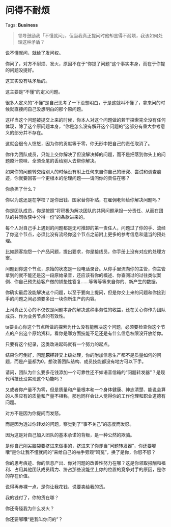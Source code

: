 # 问得不耐烦

Tags: **Business**

> 领导鼓励我「不懂就问」，但当我真正提问时他却显得不耐烦，我该如何处理这种矛盾？



说不懂就问，就给了发问权。

你问了，对方不耐烦、发火，原因不在于“你提了问题”这个事实本身，而在于你提的问题没提好。

这其实没有啥矛盾的。

这主要是“不懂”的定义问题。

很多人定义的“不懂”是自己思考了一下没想明白，于是这就叫不懂了，拿来问的时候就直接问自己没想明白的那个原问题。

这样当这个问题被提交上来的时候，你本人对这个问题做的若干探索完全没有任何体现，除了这个原问题本身，“你是怎么没有解开这个问题的”这部分有重大参考意义的部分并不存在。

这就会很令人愤怒，因为你的贡献等于零，你无形中把自己的责任取消了。

你作为团队成员，只能上交你解决了但没解决掉的问题，而不是把落到你头上的问题原汁原味、全须全尾的丢给别人去帮你解决。

如果你的问题转交给别人的时候没有附上任何来自你自己的研究、尝试和调查痕迹，你就要回答一个更根本的伦理问题——请问你的责任在哪？

你承担了什么？

你以为这还是在学校？是你出钱、国家替你补贴，在雇佣老师给你解决问题吗？

你是团队成员，你是按照“将积极为解决团队的共同问题承担一分责任、从而在团队的共同收获中分得一份”的条款进来的。

每个人对自己手上遇到的问题都是无可推卸的第一责任人，问题过了你的手、流经了你这个节点，必须比没有流经你这个节点之前附上更多的参考信息和适当的预处理。

比如顾客抱怨一个产品问题，提出要求，你是接线员，你手册上没有对应的处理方案。

问题到你这个节点，原始的状态是一段电话录音。从你手里流向你的主管，你主管拿到的就不能还是这一段原始录音，还应该有你的概述、你查阅过的过往类似案例、你自己预先给客户做的铺垫性答复……等等等等来自你的、新产生的数据。

你确实最后没能解决这个问题，以至于要向上提问，但是你交上来的问题和你接到手的问题之间必须要多出一块你所生产的内容。

上司真正关心的不仅仅是问题本身的解决这种事务性的收益，还在关心你作为团队成员、作为业务节点的有效性。

ta要关心你这个节点所做的探索为什么没有能解决这个问题，必须要检查你这个节点的产出这个原始资料。看你是哪方面技能不足还是有什么信息权限没开放给你。

只要有这个纪录，这类改进起码就有一个努力的起点。

结果你可倒好，问题**原样**转交上级处理，你的附加信息生产都不是质量如何的问题，而是产量都为0。想改善团队结构、成员技能都没有地方可以下手。

请问，团队为什么要多花钱添加一个可靠性还不如语音信箱的“问题转发器”？是现代科技还没实现这个功能吗？

又或者你产量不为零，但是质量和产量根本和一个身体健康、神志清楚、能说会算的人类应有的质量和产量不相称，那也同样会让人觉得你的工作伦理和职业道德有问题。

对方不是因为你提问而发怒。

而是因为透过你转发的问题，察觉到了“事不关己”的态度而发怒。

因为这是对自己加入团队的基本承诺的背叛，是一种公然的欺骗。

是你自己削尖脑袋要挤进来做事的，挤进来了你却当“问题转发器”，你还要嘟囔“是你让我不懂就问的”来给自己的袖手旁观“鸣冤”，换了是你，你怒不怒？

你的思考痕迹、你的信息产出、你对问题的改善性努力在哪？这是你领取报酬和福利、占用其他团队成员精力、挤占那些没能坐上你的位置的竞争对手的原因，是你的存在价值。

说得再赤裸一点，是你让我花钱，说要卖给我的货。

我的钱付了，你的货在哪？

你还奇怪我为什么发火？

你还要嘟囔“是我叫你问的”？



